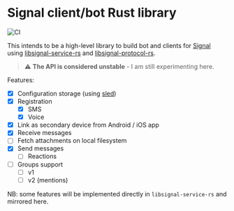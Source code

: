 # Signal client/bot Rust library

![CI](https://github.com/gferon/signal-bot-rs/workflows/CI/badge.svg)

This intends to be a high-level library to build bot and clients for [Signal](https://signal.org/en/) using [libsignal-service-rs](https://github.com/Michael-F-Bryan/libsignal-service-rs) and [libsignal-protocol-rs](https://github.com/Michael-F-Bryan/libsignal-protocol-rs).

> :warning: **The API is considered unstable** - I am still experimenting here.

Features:

- [x] Configuration storage (using [sled](https://github.com/spacejam/sled))
- [x] Registration
  - [x] SMS
  - [x] Voice
- [x] Link as secondary device from Android / iOS app
- [x] Receive messages
- [ ] Fetch attachments on local filesystem
- [x] Send messages
  - [ ] Reactions
- [ ] Groups support
  - [ ] v1
  - [ ] v2 (mentions)

NB: some features will be implemented directly in `libsignal-service-rs` and mirrored here.
